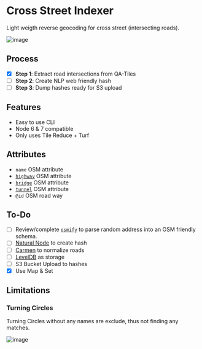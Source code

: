 # Cross Street Indexer

Light weigth reverse geocoding for cross street (intersecting roads).

![image](https://cloud.githubusercontent.com/assets/550895/26235719/a8f8e7da-3c21-11e7-9240-c811f9b6a4aa.png)

## Process

- [x] **Step 1**: Extract road intersections from QA-Tiles
- [ ] **Step 2**: Create NLP web friendly hash
- [ ] **Step 3**: Dump hashes ready for S3 upload

## Features

- Easy to use CLI
- Node 6 & 7 compatible
- Only uses Tile Reduce + Turf

## Attributes

- `name` OSM attribute
- [`highway`](http://wiki.openstreetmap.org/wiki/Key:highway) OSM attribute
- [`bridge`](http://wiki.openstreetmap.org/wiki/Key:bridge) OSM attribute
- [`tunnel`](http://wiki.openstreetmap.org/wiki/Key:tunnel) OSM attribute
- `@id` OSM road way

## To-Do

- [ ] Review/complete [`osmify`](https://github.com/osmottawa/osmify) to parse random address into an OSM friendly schema.
- [ ] [Natural Node](https://github.com/NaturalNode/natural) to create hash
- [ ] [Carmen](https://github.com/mapbox/carmen) to normalize roads
- [ ] [LevelDB](https://github.com/google/leveldb) as storage
- [ ] S3 Bucket Upload to hashes
- [x] Use Map & Set

## Limitations

### Turning Circles

Turning Circles without any names are exclude, thus not finding any matches.

![image](https://cloud.githubusercontent.com/assets/550895/26234213/d26554b4-3c17-11e7-8f89-bee790f7118c.png)